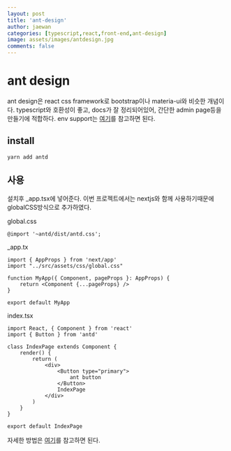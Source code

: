 ```yaml
---
layout: post
title: 'ant-design'
author: jaewan
categories: [typescript,react,front-end,ant-design]
image: assets/images/antdesign.jpg
comments: false
---
```


# ant design
ant design은 react css framework로 bootstrap이나 materia-ui와 비슷한 개념이다.
typescript와 호환성이 좋고, docs가 잘 정리되어있어, 간단한 admin page등을 만들기에 적합하다. env support는 [여기](https://ant.design/docs/react/introduce)를 참고하면 된다.

## install
```
yarn add antd
```

## 사용
설치후 _app.tsx에 넣어준다. 이번 프로젝트에서는 nextjs와 함께 사용하기때문에 globalCSS방식으로 추가하였다.

global.css
```
@import '~antd/dist/antd.css';

```
_app.tx
```
import { AppProps } from 'next/app'
import "../src/assets/css/global.css"

function MyApp({ Component, pageProps }: AppProps) {
	return <Component {...pageProps} />
}

export default MyApp
```
index.tsx
```
import React, { Component } from 'react'
import { Button } from 'antd'

class IndexPage extends Component {
	render() {
		return (
			<div>
				<Button type="primary">
					ant button
				</Button>
				IndexPage
			</div>
		)
	}
}

export default IndexPage
```
 자세한 방법은 [여기](https://ant.design/docs/react/use-in-typescript)를 참고하면 된다.